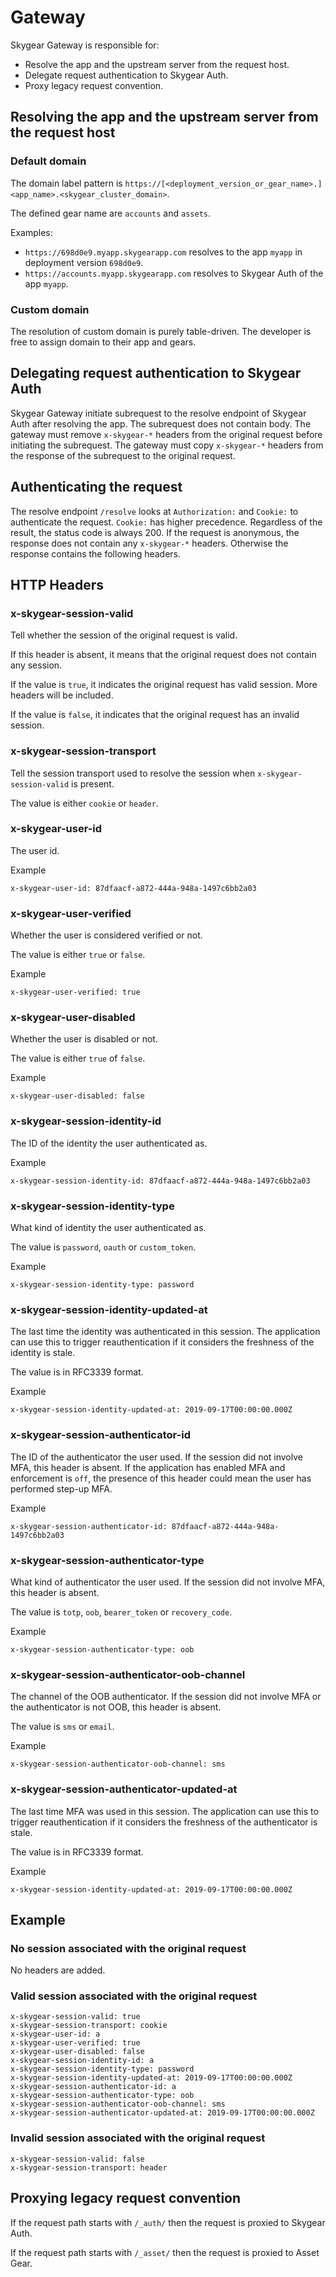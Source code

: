 # Gateway

Skygear Gateway is responsible for:

- Resolve the app and the upstream server from the request host.
- Delegate request authentication to Skygear Auth.
- Proxy legacy request convention.

## Resolving the app and the upstream server from the request host

### Default domain

The domain label pattern is `https://[<deployment_version_or_gear_name>.]<app_name>.<skygear_cluster_domain>`.

The defined gear name are `accounts` and `assets`.

Examples:

- `https://698d0e9.myapp.skygearapp.com` resolves to the app `myapp` in deployment version `698d0e9`.
- `https://accounts.myapp.skygearapp.com` resolves to Skygear Auth of the app `myapp`.

### Custom domain

The resolution of custom domain is purely table-driven. The developer is free to assign domain to their app and gears.

## Delegating request authentication to Skygear Auth

Skygear Gateway initiate subrequest to the resolve endpoint of Skygear Auth after resolving the app. The subrequest does not contain body. The gateway must remove `x-skygear-*` headers from the original request before initiating the subrequest. The gateway must copy `x-skygear-*` headers from the response of the subrequest to the original request.

## Authenticating the request

The resolve endpoint `/resolve` looks at `Authorization:` and `Cookie:` to authenticate the request. `Cookie:` has higher precedence. Regardless of the result, the status code is always 200. If the request is anonymous, the response does not contain any `x-skygear-*` headers. Otherwise the response contains the following headers.

## HTTP Headers

### x-skygear-session-valid

Tell whether the session of the original request is valid.

If this header is absent, it means that the original request does not contain any session.

If the value is `true`, it indicates the original request has valid session. More headers will be included.

If the value is `false`, it indicates that the original request has an invalid session.

### x-skygear-session-transport

Tell the session transport used to resolve the session when `x-skygear-session-valid` is present.

The value is either `cookie` or `header`.

### x-skygear-user-id

The user id.

Example

```
x-skygear-user-id: 87dfaacf-a872-444a-948a-1497c6bb2a03
```

### x-skygear-user-verified

Whether the user is considered verified or not.

The value is either `true` or `false`.

Example

```
x-skygear-user-verified: true
```

### x-skygear-user-disabled

Whether the user is disabled or not.

The value is either `true` of `false`.

Example

```
x-skygear-user-disabled: false
```

### x-skygear-session-identity-id

The ID of the identity the user authenticated as.

Example

```
x-skygear-session-identity-id: 87dfaacf-a872-444a-948a-1497c6bb2a03
```

### x-skygear-session-identity-type

What kind of identity the user authenticated as.

The value is `password`, `oauth` or `custom_token`.

Example

```
x-skygear-session-identity-type: password
```

### x-skygear-session-identity-updated-at

The last time the identity was authenticated in this session. The application can use this to trigger reauthentication if it considers the freshness of the identity is stale.

The value is in RFC3339 format.

Example

```
x-skygear-session-identity-updated-at: 2019-09-17T00:00:00.000Z
```

### x-skygear-session-authenticator-id

The ID of the authenticator the user used.
If the session did not involve MFA, this header is absent.
If the application has enabled MFA and enforcement is `off`, the presence of this header could mean the user has performed step-up MFA.

Example

```
x-skygear-session-authenticator-id: 87dfaacf-a872-444a-948a-1497c6bb2a03
```

### x-skygear-session-authenticator-type

What kind of authenticator the user used.
If the session did not involve MFA, this header is absent.

The value is `totp`, `oob`, `bearer_token` or `recovery_code`.

Example

```
x-skygear-session-authenticator-type: oob
```

### x-skygear-session-authenticator-oob-channel

The channel of the OOB authenticator.
If the session did not involve MFA or the authenticator is not OOB, this header is absent.

The value is `sms` or `email`.

Example

```
x-skygear-session-authenticator-oob-channel: sms
```

### x-skygear-session-authenticator-updated-at

The last time MFA was used in this session.
The application can use this to trigger reauthentication if it considers the freshness of the authenticator is stale.

The value is in RFC3339 format.

Example

```
x-skygear-session-identity-updated-at: 2019-09-17T00:00:00.000Z
```

## Example

### No session associated with the original request

No headers are added.

### Valid session associated with the original request

```
x-skygear-session-valid: true
x-skygear-session-transport: cookie
x-skygear-user-id: a
x-skygear-user-verified: true
x-skygear-user-disabled: false
x-skygear-session-identity-id: a
x-skygear-session-identity-type: password
x-skygear-session-identity-updated-at: 2019-09-17T00:00:00.000Z
x-skygear-session-authenticator-id: a
x-skygear-session-authenticator-type: oob
x-skygear-session-authenticator-oob-channel: sms
x-skygear-session-authenticator-updated-at: 2019-09-17T00:00:00.000Z
```

### Invalid session associated with the original request

```
x-skygear-session-valid: false
x-skygear-session-transport: header
```

## Proxying legacy request convention

If the request path starts with `/_auth/` then the request is proxied to Skygear Auth.

If the request path starts with `/_asset/` then the request is proxied to Asset Gear.
